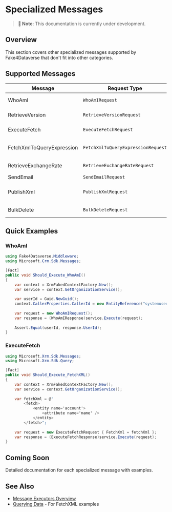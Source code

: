 # Specialized Messages

> **📝 Note**: This documentation is currently under development.

## Overview

This section covers other specialized messages supported by Fake4Dataverse that don't fit into other categories.

## Supported Messages

| Message | Request Type | Description |
|---------|-------------|-------------|
| WhoAmI | `WhoAmIRequest` | Get current user information |
| RetrieveVersion | `RetrieveVersionRequest` | Get organization version |
| ExecuteFetch | `ExecuteFetchRequest` | Execute FetchXML query |
| FetchXmlToQueryExpression | `FetchXmlToQueryExpressionRequest` | Convert FetchXML to QueryExpression |
| RetrieveExchangeRate | `RetrieveExchangeRateRequest` | Get exchange rate |
| SendEmail | `SendEmailRequest` | Send email |
| PublishXml | `PublishXmlRequest` | Publish metadata changes |
| BulkDelete | `BulkDeleteRequest` | Bulk delete operation |

## Quick Examples

### WhoAmI

```csharp
using Fake4Dataverse.Middleware;
using Microsoft.Crm.Sdk.Messages;

[Fact]
public void Should_Execute_WhoAmI()
{
    var context = XrmFakedContextFactory.New();
    var service = context.GetOrganizationService();
    
    var userId = Guid.NewGuid();
    context.CallerProperties.CallerId = new EntityReference("systemuser", userId);
    
    var request = new WhoAmIRequest();
    var response = (WhoAmIResponse)service.Execute(request);
    
    Assert.Equal(userId, response.UserId);
}
```

### ExecuteFetch

```csharp
using Microsoft.Xrm.Sdk.Messages;
using Microsoft.Xrm.Sdk.Query;

[Fact]
public void Should_Execute_FetchXML()
{
    var context = XrmFakedContextFactory.New();
    var service = context.GetOrganizationService();
    
    var fetchXml = @"
        <fetch>
            <entity name='account'>
                <attribute name='name' />
            </entity>
        </fetch>";
    
    var request = new ExecuteFetchRequest { FetchXml = fetchXml };
    var response = (ExecuteFetchResponse)service.Execute(request);
}
```

## Coming Soon

Detailed documentation for each specialized message with examples.

## See Also

- [Message Executors Overview](./README.md)
- [Querying Data](../usage/querying-data.md) - For FetchXML examples
